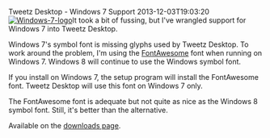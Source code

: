 Tweetz Desktop - Windows 7 Support
2013-12-03T19:03:20
[![Windows-7-logo](/content/images/blog/Windows-Live-Writer/Tweetz-Desktop---Windows-7-Support_C480/Windows-7-logo_thumb.jpg)](/content/images/blog/Windows-Live-Writer/Tweetz-Desktop---Windows-7-Support_C480/Windows-7-logo_2.jpg)It took a bit of fussing, but I've wrangled support for Windows 7 into Tweetz Desktop.

Windows 7's symbol font is missing glyphs used by Tweetz Desktop. To work around the problem, I'm using the [FontAwesome](http://fontawesome.io/) font when running on Windows 7. Windows 8 will continue to use the Windows symbol font.

If you install on Windows 7, the setup program will install the FontAwesome font. Tweetz Desktop will use this font on Windows 7 only.

The FontAwesome font is adequate but not quite as nice as the Windows 8 symbol font. Still, it's better than the alternative.

Available on the [downloads page](/downloads).

